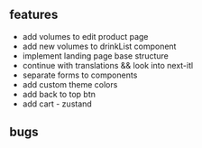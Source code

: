 ## features

- add volumes to edit product page
- add new volumes to drinkList component
- implement landing page base structure
- continue with translations && look into next-itl
- separate forms to components
- add custom theme colors
- add back to top btn
- add cart - zustand

## bugs

